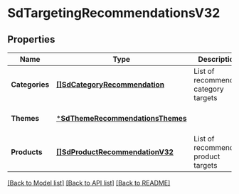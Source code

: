 # SdTargetingRecommendationsV32

## Properties
Name | Type | Description | Notes
------------ | ------------- | ------------- | -------------
**Categories** | [**[]SdCategoryRecommendation**](SDCategoryRecommendation.md) | List of recommended category targets | [optional] [default to null]
**Themes** | [***SdThemeRecommendationsThemes**](SDThemeRecommendations_themes.md) |  | [optional] [default to null]
**Products** | [**[]SdProductRecommendationV32**](SDProductRecommendationV32.md) | List of recommended product targets | [optional] [default to null]

[[Back to Model list]](../README.md#documentation-for-models) [[Back to API list]](../README.md#documentation-for-api-endpoints) [[Back to README]](../README.md)


